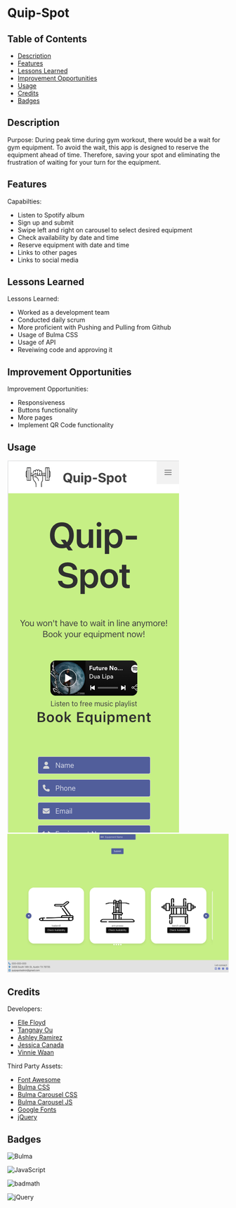 # Quip-Spot

## Table of Contents

- [Description](#Description)
- [Features](#Features)
- [Lessons Learned](# "Lessons Learned")
- [Improvement Opportunities](# "Improvement Opportunities")
- [Usage](#Usage)
- [Credits](#Credits)
- [Badges](#Badges)

## Description

Purpose: During peak time during gym workout, there would be a wait for gym equipment. To avoid the wait, this app is designed to reserve the equipment ahead of time. Therefore, saving your spot and eliminating the frustration of waiting for your turn for the equipment.

## Features

Capabilties:

- Listen to Spotify album
- Sign up and submit
- Swipe left and right on carousel to select desired equipment
- Check availability by date and time
- Reserve equipment with date and time
- Links to other pages
- Links to social media

## Lessons Learned

Lessons Learned:

- Worked as a development team
- Conducted daily scrum
- More proficient with Pushing and Pulling from Github
- Usage of Bulma CSS
- Usage of API
- Reveiwing code and approving it

## Improvement Opportunities

Improvement Opportunities:

- Responsiveness
- Buttons functionality
- More pages
- Implement QR Code functionality

## Usage

![Quip-Spot Home Page](assets/images/Quip-spot_home.png)
![Quip-Spot Icons](assets/images/Quip-Spot_homev2.png)

## Credits

Developers:

- [Elle Floyd](https://github.com/chickengong)
- [Tangnay Ou](https://github.com/Tangnay)
- [Ashley Ramirez](https://github.com/aramirez0)
- [Jessica Canada](https://github.com/thejesscanada)
- [Vinnie Waan](https://github.com/VinnieWaan)

Third Party Assets:

- [Font Awesome](https://kit.fontawesome.com/762078615f.js)
- [Bulma CSS](https://cdn.jsdelivr.net/npm/bulma@0.9.4/css/bulma.min.css)
- [Bulma Carousel CSS](https://cdn.jsdelivr.net/npm/bulma-carousel@4.0.3/dist/css/bulma-carousel.min.css)
- [Bulma Carousel JS](https://cdn.jsdelivr.net/npm/bulma-carousel@4.0.3/dist/js/bulma-carousel.min.js)
- [Google Fonts](https://fonts.googleapis.com/css?family=Open+Sans&display=swap)
- [jQuery](https://cdnjs.cloudflare.com/ajax/libs/jquery/3.2.1/jquery.min.js)

## Badges

![Bulma](https://img.shields.io/badge/bulma-00D0B1?style=for-the-badge&logo=bulma&logoColor=white)

![JavaScript](https://img.shields.io/badge/javascript-%23323330.svg?style=for-the-badge&logo=javascript&logoColor=%23F7DF1E)

![badmath](https://img.shields.io/github/languages/top/lernantino/badmath)

![jQuery](https://img.shields.io/badge/jquery-%230769AD.svg?style=for-the-badge&logo=jquery&logoColor=white)
